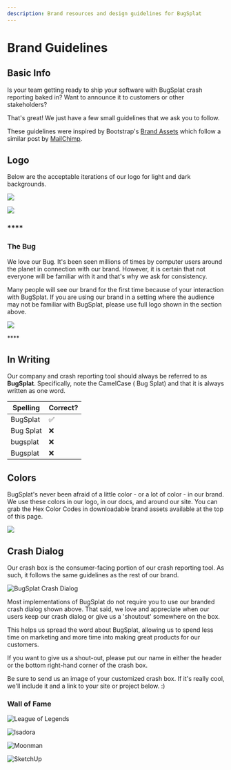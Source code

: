 ```yaml
---
description: Brand resources and design guidelines for BugSplat
---
```


# Brand Guidelines

## **Basic Info**

Is your team getting ready to ship your software with BugSplat crash reporting baked in? Want to announce it to customers or other stakeholders?

That's great! We just have a few small guidelines that we ask you to follow.

These guidelines were inspired by Bootstrap's [Brand Assets](https://www.dropbox.com/sh/yn24gz1ruom7l7l/AAA4vweIYVMFZdCHAwKN0YDoa?dl=0) which follow a similar post by [MailChimp](https://styleguide.mailchimp.com/).

## **Logo**

Below are the acceptable iterations of our logo for light and dark backgrounds.

![](<../../.gitbook/assets/new-full-logo-color (2) (2) (2) (2) (1).png>)

![](../../.gitbook/assets/logo-brand-usage-2021.png)

### \*\*\*\*

### **The Bug**

We love our Bug. It's been seen millions of times by computer users around the planet in connection with our brand. However, it is certain that not everyone will be familiar with it and that's why we ask for consistency.

Many people will see our brand for the first time because of your interaction with BugSplat. If you are using our brand in a setting where the audience may not be familiar with BugSplat, please use full logo shown in the section above.

![](../../.gitbook/assets/current-logo-bs-guidlines-2021.png)

\*\*\*\*

## **In Writing**

Our company and crash reporting tool should always be referred to as **BugSplat**. Specifically, note the CamelCase ( Bug Splat) and that it is always written as one word.

| Spelling  | Correct? |
| --------- | -------- |
| BugSplat  | ✅        |
| Bug Splat | ❌        |
| bugsplat  | ❌        |
| Bugsplat  | ❌        |

## **Colors**

BugSplat's never been afraid of a little color - or a lot of color - in our brand. We use these colors in our logo, in our docs, and around our site. You can grab the Hex Color Codes in downloadable brand assets available at the top of this page.

![](../../.gitbook/assets/bugsplat-colors-2021.png)

## **Crash Dialog**

Our crash box is the consumer-facing portion of our crash reporting tool. As such, it follows the same guidelines as the rest of our brand.

![BugSplat Crash Dialog](<../../.gitbook/assets/bugsplat-crash-dialog (2) (2) (2) (2) (2) (2) (2) (2) (2) (2).png>)

Most implementations of BugSplat do not require you to use our branded crash dialog shown above. That said, we love and appreciate when our users keep our crash dialog or give us a 'shoutout' somewhere on the box.

This helps us spread the word about BugSplat, allowing us to spend less time on marketing and more time into making great products for our customers.

If you want to give us a shout-out, please put our name in either the header or the bottom right-hand corner of the crash box.

Be sure to send us an image of your customized crash box. If it's really cool, we'll include it and a link to your site or project below. :)

### **Wall of Fame**

![League of Legends](../../.gitbook/assets/league-of-legends-crash-dialog.png)

![Isadora](<../../.gitbook/assets/bugsplat-crash-dialog-windows (1) (1) (1) (1) (1) (1).png>)

![Moonman](../../.gitbook/assets/moonman_crash_box-2.png)

![SketchUp](../../.gitbook/assets/sketchup-crash-dialog.png)
